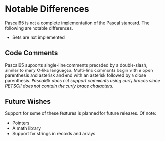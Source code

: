# Notable Differences

Pascal65 is not a complete implementation of the Pascal standard.  The following are
notable differences.

* Sets are not implemented

## Code Comments ##

Pascal65 supports single-line comments preceded by a double-slash, similar to many
C-like languages.  Multi-line comments begin with a open parenthesis and asterisk
and end with an asterisk followed by a close parenthesis.  *Pascal65 does not support
comments using curly braces since PETSCII does not contain the curly
brace characters.*

## Future Wishes

Support for some of these features is planned for future releases.  Of note:

* Pointers
* A math library
* Support for strings in records and arrays
